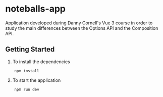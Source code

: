 # noteballs-app
Application developed during Danny Cornell's Vue 3 course in order to study the main differences between the Options API and the Composition API.

## Getting Started

1. To install the dependencies
````````````````````````````````````````````````````````````````````````````````````````````````````````````````````
    npm install
````````````````````````````````````````````````````````````````````````````````````````````````````````````````````
2. To start the application
````````````````````````````````````````````````````````````````````````````````````````````````````````````````````
    npm run dev
````````````````````````````````````````````````````````````````````````````````````````````````````````````````````
